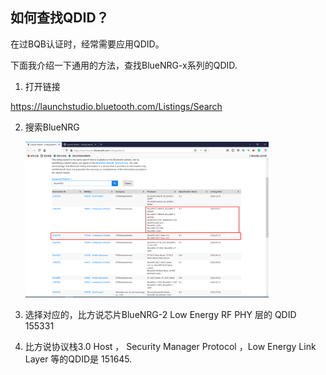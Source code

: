 ## 如何查找QDID？

在过BQB认证时，经常需要应用QDID。

下面我介绍一下通用的方法，查找BlueNRG-x系列的QDID.

1. 打开链接

https://launchstudio.bluetooth.com/Listings/Search

 2. 搜索BlueNRG

    <img src=".\qdid.png" alt="qdid" style="zoom:38%;" />

3. 选择对应的，比方说芯片BlueNRG-2 Low Energy RF PHY    层的 QDID 155331
4. 比方说协议栈3.0 Host  ， Security Manager Protocol  ，Low Energy Link Layer 等的QDID是 151645.            

